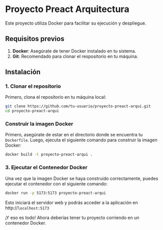 # Proyecto Preact Arquitectura

Este proyecto utiliza Docker para facilitar su ejecución y despliegue.

## Requisitos previos

1. **Docker**: Asegúrate de tener Docker instalado en tu sistema.
2. **Git**: Recomendado para clonar el respositorio en tu máquina.


## Instalación

### 1. Clonar el repositorio

Primero, clona el repositorio en tu máquina local:

```sh
git clone https://github.com/tu-usuario/proyecto-preact-arqui.git
cd proyecto-preact-arqui
```

### Construir la imagen Docker
Primero, asegúrate de estar en el directorio donde se encuentra tu `Dockerfile`. Luego, ejecuta el siguiente comando para construir la imagen Docker:

```sh
docker build -t proyecto-preact-arqui .
```

### 3. Ejecutar el Contenedor Docker

Una vez que la imagen Docker se haya construido correctamente, puedes ejecutar el contenedor con el siguiente comando:

```sh
docker run -p 5173:5173 proyecto-preact-arqui
```

Esto iniciará el servidor web y podrás acceder a la aplicación en http://`localhost:5173`

¡Y eso es todo! Ahora deberías tener tu proyecto corriendo en un contenedor Docker.
